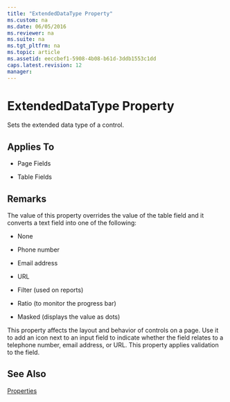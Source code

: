 ```yaml
---
title: "ExtendedDataType Property"
ms.custom: na
ms.date: 06/05/2016
ms.reviewer: na
ms.suite: na
ms.tgt_pltfrm: na
ms.topic: article
ms.assetid: eeccbef1-5908-4b08-b61d-3ddb1553c1dd
caps.latest.revision: 12
manager: 
---
```

# ExtendedDataType Property
Sets the extended data type of a control.  
  
## Applies To  
  
-   Page Fields  
  
-   Table Fields  
  
## Remarks  
 The value of this property overrides the value of the table field and it converts a text field into one of the following:  
  
-   None  
  
-   Phone number  
  
-   Email address  
  
-   URL  
  
-   Filter \(used on reports\)  
  
-   Ratio \(to monitor the progress bar\)  
  
-   Masked \(displays the value as dots\)  
  
 This property affects the layout and behavior of controls on a page. Use it to add an icon next to an input field to indicate whether the field relates to a telephone number, email address, or URL. This property applies validation to the field.  
  
## See Also  
 [Properties](Properties.md)